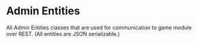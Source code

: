 # Admin Entities

All Admin Entities classes that are used for communication to game module over REST.
(All entities are JSON serializable.)
